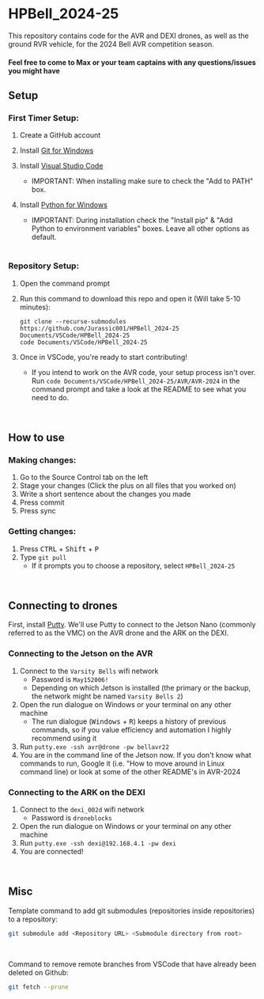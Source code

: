 # HPBell_2024-25

This repository contains code for the AVR and DEXI drones, as well as the ground RVR vehicle, for the 2024 Bell AVR competition season.
#### Feel free to come to Max or your team captains with any questions/issues you might have

## Setup
### First Timer Setup:
<!-- This is intended to be a foolproof guide, so excuse the wordiness/over-explaining in some parts -->
1. Create a GitHub account
2. Install [Git for Windows](https://git-scm.com/download/win)
3. Install [Visual Studio Code](https://code.visualstudio.com/download)
    - IMPORTANT: When installing make sure to check the "Add to PATH" box.
4. Install [Python for Windows](https://www.python.org/downloads/windows/)
    - IMPORTANT: During installation check the "Install pip" & "Add Python to environment variables" boxes. Leave all other options as default.

    <br/>

### Repository Setup:
1. Open the command prompt
2. Run this command to download this repo and open it (Will take 5-10 minutes):

    ```
    git clone --recurse-submodules https://github.com/Jurassic001/HPBell_2024-25 Documents/VSCode/HPBell_2024-25
    code Documents/VSCode/HPBell_2024-25
    ```
3. Once in VSCode, you're ready to start contributing!
    - If you intend to work on the AVR code, your setup process isn't over. Run `code Documents/VSCode/HPBell_2024-25/AVR/AVR-2024` in the command prompt and take a look at the README to see what you need to do.
<!--
If you need to clone the repo onto your Jetson, run this command:
git clone --recurse-submodules https://github.com/Jurassic001/AVR-2024 ~/AVR-2024
-->

<br/>

## How to use

### Making changes:
1. Go to the Source Control tab on the left
2. Stage your changes (Click the plus on all files that you worked on)
3. Write a short sentence about the changes you made
4. Press commit
5. Press sync

### Getting changes:
1. Press <kbd>CTRL</kbd> + <kbd>Shift</kbd> + <kbd>P</kbd>
2. Type `git pull`
    - If it prompts you to choose a repository, select `HPBell_2024-25`

<br/>

## Connecting to drones
First, install [Putty](https://www.chiark.greenend.org.uk/~sgtatham/putty/latest.html). We'll use Putty to connect to the Jetson Nano (commonly referred to as the VMC) on the AVR drone and the ARK on the DEXI.

### Connecting to the Jetson on the AVR
1. Connect to the `Varsity Bells` wifi network
    - Password is `May152006!`
    - Depending on which Jetson is installed (the primary or the backup, the network might be named `Varsity Bells 2`)
2. Open the run dialogue on Windows or your terminal on any other machine
    - The run dialogue (<kbd>Windows</kbd> + <kbd>R</kbd>) keeps a history of previous commands, so if you value efficiency and automation I highly recommend using it
3. Run `putty.exe -ssh avr@drone -pw bellavr22`
4. You are in the command line of the Jetson now. If you don't know what commands to run, Google it (i.e. "How to move around in Linux command line) or look at some of the other README's in AVR-2024

### Connecting to the ARK on the DEXI
1. Connect to the `dexi_002d` wifi network
    - Password is `droneblocks`
2. Open the run dialogue on Windows or your terminal on any other machine
3. Run `putty.exe -ssh dexi@192.168.4.1 -pw dexi`
4. You are connected!

<br/>

## Misc
Template command to add git submodules (repositories inside repositories) to a repository:
```bash
git submodule add <Repository URL> <Submodule directory from root>
```
<!--
Example command:
git submodule add https://github.com/Jurassic001/AVR-2024 AVR\AVR-2024
^^^ This is the command I used to add the AVR-2024 repo to this repo (HPBell_2024-25) as a submodule
-->

<br/>

Command to remove remote branches from VSCode that have already been deleted on Github:
```bash
git fetch --prune
```

<!--
<br/>

The next thing:
```
placeholder
```
-->
